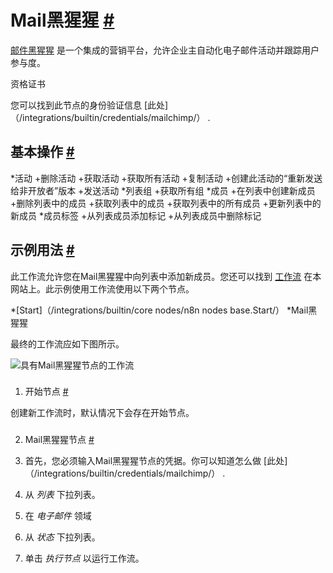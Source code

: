 


 Mail黑猩猩
 [#](#mail黑猩猩 "永久链接")
=============================================



[邮件黑猩猩](https://mailchimp.com/) 
 是一个集成的营销平台，允许企业主自动化电子邮件活动并跟踪用户参与度。
 




 资格证书
 



 您可以找到此节点的身份验证信息
 [此处]（/integrations/builtin/credentials/mailchimp/）
 .
 




 基本操作
 [#](#基本操作 "永久链接")
-----------------------------------------------------------


*活动
	+删除活动
	+获取活动
	+获取所有活动
	+复制活动
	+创建此活动的“重新发送给非开放者”版本
	+发送活动
*列表组
	+获取所有组
*成员
	+在列表中创建新成员
	+删除列表中的成员
	+获取列表中的成员
	+获取列表中的所有成员
	+更新列表中的新成员
*成员标签
	+从列表成员添加标记
	+从列表成员中删除标记



 示例用法
 [#](#示例用法 "永久链接")
-----------------------------------------------------



 此工作流允许您在Mail黑猩猩中向列表中添加新成员。您还可以找到
 [工作流](https://n8n.io/workflows/413) 
 在本网站上。此示例使用工作流使用以下两个节点。
 


*[Start]（/integrations/builtin/core nodes/n8n nodes base.Start/）
*Mail黑猩猩



 最终的工作流应如下图所示。
 



![具有Mail黑猩猩节点的工作流](https://d33wubrfki0l68.cloudfront.net/219c9efb672be316177f15d467e3ffaf3c5224e2/5e41a/_images/integrations/builtin/app-nodes/mailchimp/workflow.png)



### 
 1. 开始节点
 [#](#1-start-node "永久链接")



 创建新工作流时，默认情况下会存在开始节点。
 


### 
 2. Mail黑猩猩节点
 [#](#2-mail黑猩猩节点 "永久链接")


1. 首先，您必须输入Mail黑猩猩节点的凭据。你可以知道怎么做
 [此处]（/integrations/builtin/credentials/mailchimp/）
 .
2. 从
 *列表*
 下拉列表。
3. 在
 *电子邮件*
 领域
4. 从
 *状态*
 下拉列表。
5. 单击
 *执行节点*
 以运行工作流。




